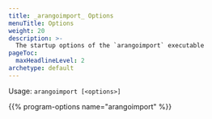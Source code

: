 ```yaml
---
title: _arangoimport_ Options
menuTitle: Options
weight: 20
description: >-
  The startup options of the `arangoimport` executable
pageToc:
  maxHeadlineLevel: 2
archetype: default
---
```

Usage: `arangoimport [<options>]`

{{% program-options name="arangoimport" %}}
